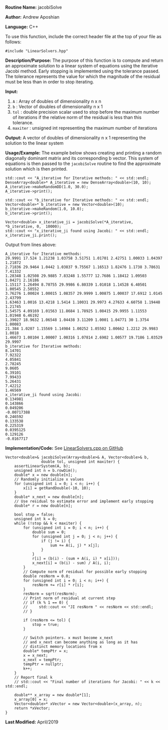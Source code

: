 **Routine Name:** jacobiSolve

**Author:** Andrew Aposhian

**Language:** C++

To use this function, include the correct header file at the top of your file as follows:
```
#include "LinearSolvers.hpp"
```

**Description/Purpose:** The purpose of this function is to compute and return an approximate solution to a linear system of equations using the iterative Jacobi method. Early stopping is implemented using the tolerance passed. The tolerance represents the value for which the magnitude of the residual must be less than in order to stop iterating. 

**Input:**
1. `A` : Array of doubles of dimensionality n x n
2. `b` : Vector of doubles of dimensionality n x 1
3. `tol` : double precision scalar used to stop before the maximum number of iterations if the relative norm of the residual is less than this tolerance.
4. `maxiter` : unsigned int representing the maximum number of iterations

**Output:** A vector of doubles of dimensionality n x 1 representing the solution to the linear system

**Usage/Example:** The example below shows creating and printing a random diagonally dominant matrix and its corresponding b vector. This system of equations is then passed to the `jacobiSolve` routine to find the approximate solution which is then printed.
```
std::cout << "A_iterative for Iterative methods: " << std::endl;
DenseArray<double>* A_iterative = new DenseArray<double>(10, 10);
A_iterative->makeRandomDD(1.0, 30.0);
A_iterative->print();

std::cout << "b_iterative for Iterative methods: " << std::endl;
Vector<double>* b_iterative = new Vector<double>(10);
b_iterative->makeRandom(1.0, 10.0);
b_iterative->print();

Vector<double> x_iterative_ji = jacobiSolve(*A_iterative, *b_iterative, 0,  10000);
std::cout << "x_iterative_ji found using Jacobi: " << std::endl;
x_iterative_ji.print();
```

Output from lines above:
```
A_iterative for Iterative methods: 
29.9991 17.524 1.21238 1.03758 3.51751 1.01701 2.42751 1.00033 1.04397 1.21872 
2.71836 29.9464 1.0442 1.03837 9.75567 1.16513 1.82476 1.1738 3.78631 7.41332 
1.28348 1.02508 29.9885 7.83248 1.55777 12.7686 1.18412 1.09503 1.04271 2.16186 
1.15117 1.26494 8.70755 29.9986 6.80339 1.01018 1.14528 6.40501 1.00545 2.50552 
3.76276 1.00024 1.00015 1.08357 29.9999 1.00875 1.00037 17.6912 1.0145 2.43799 
1.63463 1.0016 13.4218 1.5414 1.10031 29.9973 4.27633 4.60758 1.19448 1.21745 
1.54575 4.09169 1.01563 11.8684 1.78925 1.08415 29.9955 1.11553 1.01948 6.46192 
1.39027 18.9632 1.06548 1.04438 3.11209 1.0001 1.04771 30 1.3754 1.00083 
21.384 1.0207 1.15569 1.14984 1.00252 1.05502 1.00662 1.2212 29.9983 1.0018 
1.46673 1.00104 1.00007 1.00316 1.07814 2.6902 1.00577 19.7186 1.03529 29.9997 
b_iterative for Iterative methods: 
8.14701
7.92322
4.05841
2.78245
9.0605
6.39101
7.99433
5.26431
7.42212
1.46569
x_iterative_ji found using Jacobi: 
0.134981
0.143866
0.049206
-0.00717388
0.246592
0.133538
0.225319
0.0395125
0.129126
-0.0167717
```

**Implementation/Code:**
See [LinearSolvers.cpp on GitHub](https://github.com/aposhiana/math5610/blob/master/src/lib/LinearSolvers.cpp)
```
Vector<double>& jacobiSolve(Array<double>& A, Vector<double>& b,
                double tol, unsigned int maxiter) {
    assertLinearSystem(A, b);
    unsigned int n = b.rowDim();
    double* x = new double[n];
    // Randomly initialize x values
    for (unsigned int i = 0; i < n; i++) {
        x[i] = getRandDouble(-10, 10);
    }
    double* x_next = new double[n];
    // Use residual to estimate error and implement early stopping
    double* r = new double[n];

    bool stop = false;
    unsigned int k = 0;
    while (!stop && k < maxiter) {
        for (unsigned int i = 0; i < n; i++) {
            double sum = 0;
            for (unsigned int j = 0; j < n; j++) {
                if (j != i) {
                    sum += A(i, j) * x[j];
                }
            }
            r[i] = (b(i) - (sum + A(i, i) * x[i]));
            x_next[i] = (b(i) - sum) / A(i, i);
        }
        // Compute norm of residual for possible early stopping
        double resNorm = 0.0;
        for (unsigned int i = 0; i < n; i++) {
            resNorm += r[i] * r[i];
        }
        resNorm = sqrt(resNorm);
        // Print norm of residual at current step
        // if (k % 1 == 0) {
        //     std::cout << "JI resNorm " << resNorm << std::endl;
        // }

        if (resNorm <= tol) {
            stop = true;
        }

        // Switch pointers. x must become x_next
        // and x_next can become anything as long as it has
        // distinct memory locations from x
        double* tempPtr = x;
        x = x_next;
        x_next = tempPtr;
        tempPtr = nullptr;
        k++;
    }
    // Report final k
    // std::cout << "Final number of iterations for Jacobi: " << k << std::endl;

    double** x_array = new double*[1];
    x_array[0] = x;
    Vector<double>* xVector = new Vector<double>(x_array, n);
    return *xVector;
}
```

**Last Modified:** April/2019

